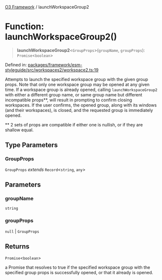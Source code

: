 [O3 Framework](../API.md) / launchWorkspaceGroup2

# Function: launchWorkspaceGroup2()

> **launchWorkspaceGroup2**\<`GroupProps`\>(`groupName`, `groupProps`): `Promise`\<`boolean`\>

Defined in: [packages/framework/esm-styleguide/src/workspaces2/workspace2.ts:19](https://github.com/openmrs/openmrs-esm-core/blob/main/packages/framework/esm-styleguide/src/workspaces2/workspace2.ts#L19)

Attempts to launch the specified workspace group with the given group props. Note that only one workspace group
may be opened at any given time. If a workspace group is already opened, calling `launchWorkspaceGroup2` with
either a different group name, or same group name but different incompatible props**, will result in prompting to
confirm closing workspaces. If the user confirms, the opened group, along with its windows (and their workspaces), is closed, and
the requested group is immediately opened.

** 2 sets of props are compatible if either one is nullish, or if they are shallow equal.

## Type Parameters

### GroupProps

`GroupProps` *extends* `Record`\<`string`, `any`\>

## Parameters

### groupName

`string`

### groupProps

`null` | `GroupProps`

## Returns

`Promise`\<`boolean`\>

a Promise that resolves to true if the specified workspace group with the specified group props
 is successfully opened, or that it already is opened.
